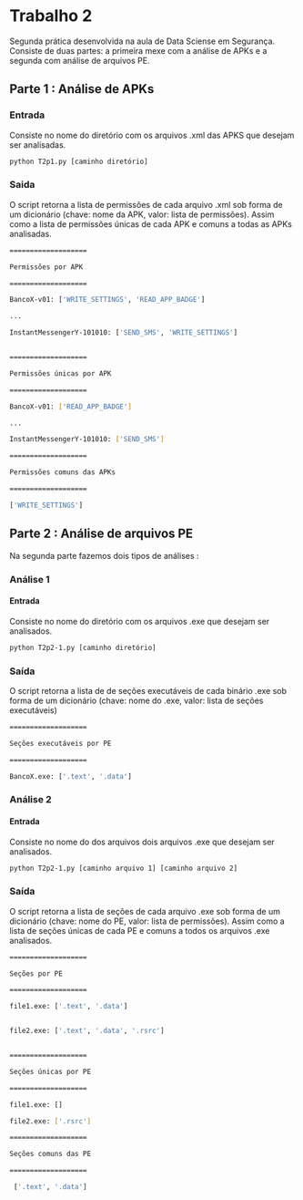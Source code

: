 # Trabalho 2 

Segunda prática desenvolvida na aula de Data Sciense em Segurança. Consiste de duas partes: a primeira mexe com a análise de APKs e a segunda com análise de arquivos PE.

## Parte 1 : Análise de APKs

### Entrada

Consiste no nome do diretório com os arquivos .xml das APKS que desejam ser analisadas.

```bash
python T2p1.py [caminho diretório]
```

### Saida

O script retorna a lista de permissões de cada arquivo .xml sob forma de um dicionário (chave: nome da APK, valor: lista de permissões). Assim como a lista de permissões únicas de cada APK e comuns a todas as APKs analisadas.

```bash
===================

Permissões por APK

===================

BancoX-v01: ['WRITE_SETTINGS', 'READ_APP_BADGE']

...

InstantMessengerY-101010: ['SEND_SMS', 'WRITE_SETTINGS']


===================

Permissões únicas por APK

===================

BancoX-v01: ['READ_APP_BADGE']

...

InstantMessengerY-101010: ['SEND_SMS']

===================

Permissões comuns das APKs

===================

['WRITE_SETTINGS']
```

## Parte 2 : Análise de arquivos PE

Na segunda parte fazemos dois tipos de análises :

### Análise 1

#### Entrada

Consiste no nome do diretório com os arquivos .exe que desejam ser analisados.

```bash
python T2p2-1.py [caminho diretório]
```

### Saída

O script retorna a lista de de seções executáveis de cada binário .exe sob forma de um dicionário (chave: nome do .exe, valor: lista de seções executáveis)


```bash
===================

Seções executáveis por PE

===================

BancoX.exe: ['.text', '.data']

```


### Análise 2

#### Entrada

Consiste no nome do dos arquivos dois arquivos .exe que desejam ser analisados.

```bash
python T2p2-1.py [caminho arquivo 1] [caminho arquivo 2]
```

### Saída

O script retorna a lista de seções de cada arquivo .exe sob forma de um dicionário (chave: nome do PE, valor: lista de permissões). Assim como a lista de seções únicas de cada PE e comuns a todos os arquivos .exe analisados.

```bash
===================

Seções por PE

===================

file1.exe: ['.text', '.data']


file2.exe: ['.text', '.data', '.rsrc']


===================

Seções únicas por PE

===================

file1.exe: []

file2.exe: ['.rsrc']

===================

Seções comuns das PE

===================

 ['.text', '.data']
```
